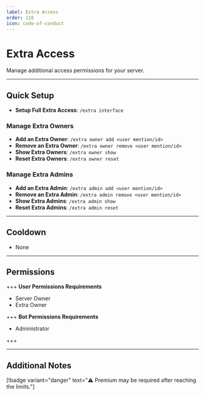 ```yaml
---
label: Extra Access
order: 110
icon: code-of-conduct
---
```


# Extra Access

Manage additional access permissions for your server.

---

## Quick Setup

- **Setup Full Extra Access**: `/extra interface`

### Manage Extra Owners

- **Add an Extra Owner**: `/extra owner add <user mention/id>`
- **Remove an Extra Owner**: `/extra owner remove <user mention/id>`
- **Show Extra Owners**: `/extra owner show`
- **Reset Extra Owners**: `/extra owner reset`

### Manage Extra Admins

- **Add an Extra Admin**: `/extra admin add <user mention/id>`
- **Remove an Extra Admin**: `/extra admin remove <user mention/id>`
- **Show Extra Admins**: `/extra admin show`
- **Reset Extra Admins**: `/extra admin reset`

---

## Cooldown

- None

---

## Permissions

+++ **User Permissions Requirements**

- Server Owner
- Extra Owner

+++ **Bot Permissions Requirements**

- Administrator

+++

---

## Additional Notes

[!badge variant="danger" text="⚠️ Premium may be required after reaching the limits."]
